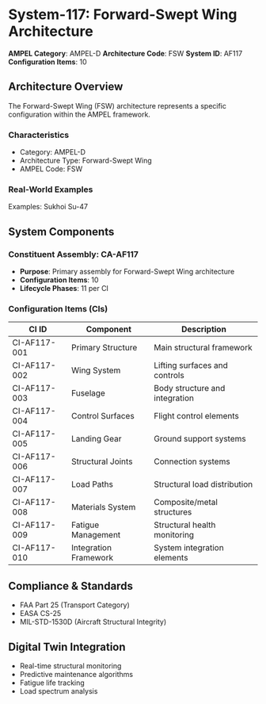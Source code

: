# System-117: Forward-Swept Wing Architecture

**AMPEL Category**: AMPEL-D
**Architecture Code**: FSW
**System ID**: AF117
**Configuration Items**: 10

## Architecture Overview

The Forward-Swept Wing (FSW) architecture represents a specific configuration within the AMPEL framework.

### Characteristics
- Category: AMPEL-D
- Architecture Type: Forward-Swept Wing
- AMPEL Code: FSW

### Real-World Examples
Examples: Sukhoi Su-47

## System Components

### Constituent Assembly: CA-AF117
- **Purpose**: Primary assembly for Forward-Swept Wing architecture
- **Configuration Items**: 10
- **Lifecycle Phases**: 11 per CI

### Configuration Items (CIs)

| CI ID | Component | Description |
|-------|-----------|-------------|
| CI-AF117-001 | Primary Structure | Main structural framework |
| CI-AF117-002 | Wing System | Lifting surfaces and controls |
| CI-AF117-003 | Fuselage | Body structure and integration |
| CI-AF117-004 | Control Surfaces | Flight control elements |
| CI-AF117-005 | Landing Gear | Ground support systems |
| CI-AF117-006 | Structural Joints | Connection systems |
| CI-AF117-007 | Load Paths | Structural load distribution |
| CI-AF117-008 | Materials System | Composite/metal structures |
| CI-AF117-009 | Fatigue Management | Structural health monitoring |
| CI-AF117-010 | Integration Framework | System integration elements |

## Compliance & Standards
- FAA Part 25 (Transport Category)
- EASA CS-25
- MIL-STD-1530D (Aircraft Structural Integrity)

## Digital Twin Integration
- Real-time structural monitoring
- Predictive maintenance algorithms
- Fatigue life tracking
- Load spectrum analysis
